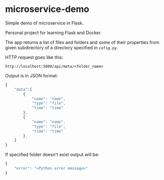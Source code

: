 # microservice-demo
Simple demo of microservice in Flask.

Personal project for learning Flask and Docker.

The app returns a list of files and folders and some of their properties from given subdirectory of a directory specified in `cofig.py`.

HTTP request goes like this:
```
http://localhost:5000/api/meta/<folder_name>
```

Output is in JSON format:
```javascript
{
    "data":[
        {
            "name": "name",
            "type": "file",
            "time": "time"
        },
        {
            "name": "name",
            "type": "file",
            "time": "time"
        },
    ]
}
```
If specified folder doesn't exist output will be:
```javascript
{
    "error": "<Python error message>"
}
```
